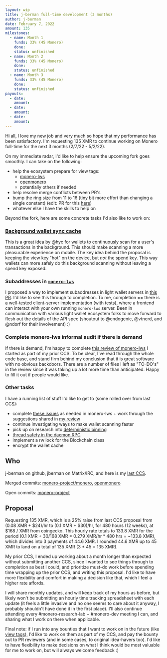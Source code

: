 ```yaml
---
layout: wip
title: j-berman full-time development (3 months)
author: j-berman
date: February 7, 2022
amount: 135
milestones:
  - name: Month 1
    funds: 33% (45 Monero)
    done:
    status: unfinished
  - name: Month 2
    funds: 33% (45 Monero)
    done:
    status: unfinished
  - name: Month 3
    funds: 33% (45 Monero)
    done:
    status: unfinished
payouts:
  - date:
    amount:
  - date:
    amount:
  - date:
    amount:
---
```


Hi all, I love my new job and very much so hope that my performance has been satisfactory. I'm requesting 135 XMR to continue working on Monero full-time for the next 3 months (2/7/22 - 5/2/22).

On my immediate radar, I'd like to help ensure the upcoming fork goes smoothly. I can take on the following:

- help the ecosystem prepare for view tags:
	- [monero-lws](https://github.com/vtnerd/monero-lws)
	- [openmonero](https://github.com/moneroexamples/openmonero)
	- potentially others if needed
- help resolve merge conflicts between PR's
- bump the ring size from 11 to 16 (tiny bit more effort than changing a single constant) (edit: PR for this [here](https://github.com/monero-project/monero/pull/8178))
- whatever else I have the skills to help on

Beyond the fork, here are some concrete tasks I'd also like to work on:

### [Background wallet sync cache](https://github.com/monero-project/monero/issues/8082)

This is a great idea by @hyc for wallets to continuously scan for a user's transactions in the background. This should make scanning a more pleasurable experience on mobile. The key idea behind the proposal is keeping the view key "hot" on the device, but *not* the spend key. This way wallets can more safely do this background scanning without leaving a spend key exposed.

### Subaddresses in [`monero-lws`](https://github.com/vtnerd/monero-lws)

I proposed a way to implement subaddresses in light wallet servers in [this PR](https://github.com/monero-project/meta/pull/647). I'd like to see this through to completion. To me, completion == there is a well-tested client-server implementation (with tests), where a frontend can interact with your own running `monero-lws` server. Been in communication with various light wallet ecosystem folks to move forward to flesh out the details of the API spec (shoutout to @endogenic, @vtnerd, and @ndorf for their involvement) :)

### Complete monero-lws informal audit if there is demand

If there is demand, I'm happy to complete [this review of monero-lws](https://github.com/vtnerd/monero-lws/pull/29) I started as part of my prior CCS. To be clear, I've read through the whole code base, and stand firm behind my conclusion that it is great software with no obvious backdoors. There are a number of files I left as "TO-DO's" in the review since it was taking up a lot more time than anticipated. Happy to fill it out if people would like.

### Other tasks

I have a running list of stuff I'd like to get to (some rolled over from last CCS):

- complete [these issues](https://github.com/vtnerd/monero-lws/issues/created_by/j-berman) as needed in monero-lws + work through the suggestions shared in [my review](https://github.com/vtnerd/monero-lws/blob/16f1ceaa6a5eb4d9263863068bf57bc8e032a408/docs/review_02.03.22/review_02.03.22.md#suggestions)
- continue investigating ways to make wallet scanning faster
- pick up on research into [deterministic binning](https://github.com/monero-project/research-lab/issues/84)
- [thread safety in the daemon RPC](https://github.com/monero-project/monero/pull/7936)
- implement a rw lock for the Blockchain class
- encrypt the wallet cache

## Who

j-berman on github, jberman on Matrix/IRC, and here is my [last CCS](https://ccs.getmonero.org/proposals/j-berman-3-months-full-time.html).

Merged commits: [monero-project/monero](https://github.com/monero-project/monero/pulls?q=is%3Apr+author%3Aj-berman+is%3Aclosed), [openmonero](https://github.com/moneroexamples/openmonero/pulls?q=is%3Apr+author%3Aj-berman)

Open commits: [monero-project](https://github.com/monero-project/monero/pulls/j-berman)

## Proposal

Requesting 135 XMR, which is a 25% raise from last CCS proposal from (0.08 XMR + $24)/hr to (0.1 XMR + $30)/hr, for 480 hours (12 weeks), at $168 / XMR from coingecko. This hourly rate totals to 133.8 XMR for the period (0.1 XMR + $30/$168 XMR = 0.279 XMR/hr * 480 hrs = ~133.8 XMR), which divides into 3 payments of 44.6 XMR. I rounded 44.6 XMR up to 45 XMR to land on a total of 135 XMR (3 * 45 = 135 XMR).

My prior CCS, I ended up working about a month longer than expected without submitting another CCS, since I wanted to see things through to completion as best I could, and prioritize must-do work before spending time wrapping up the prior CCS, and writing this proposal. I'd like to have more flexibility and comfort in making a decision like that, which I feel a higher rate affords.

I will share monthly updates, and will keep track of my hours as before, but likely won't be submitting an hourly time tracking spreadsheet with each update (it feels a little invasive and no one seems to care about it anyway, I probably shouldn't have done it in the first place). I'll also continue attending every #monero-research-lab + #monero-dev meeting I can, and sharing what I work on there when applicable.

Final note: if I run into any bounties that I want to work on in the future (like [view tags](https://bounties.monero.social/posts/28/implement-view-tags-to-decrease-wallet-sync-times-in-monero)), I'd like to work on them as part of my CCS, and pay the bounty out to PR reviewers (and in some cases, to original idea-havers too). I'd like to have flexibility to make decisions on what I think would be most valuable for me to work on, but will always welcome feedback :)
